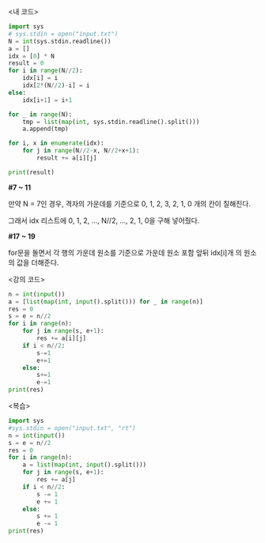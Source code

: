 <내 코드>

```python
import sys
# sys.stdin = open("input.txt")
N = int(sys.stdin.readline())
a = []
idx = [0] * N
result = 0
for i in range(N//2):
    idx[i] = i
    idx[2*(N//2)-i] = i
else:
    idx[i+1] = i+1

for _ in range(N):
    tmp = list(map(int, sys.stdin.readline().split()))
    a.append(tmp)

for i, x in enumerate(idx):
    for j in range(N//2-x, N//2+x+1):
        result += a[i][j]

print(result)
```

**#7 ~ 11**

만약 N = 7인 경우, 격자의 가운데를 기준으로 0, 1, 2, 3, 2, 1, 0 개의 칸이 칠해진다.

그래서 idx 리스트에 0, 1, 2, …, N//2, …, 2, 1, 0을 구해 넣어줬다.

**#17 ~ 19**

for문을 돌면서 각 행의 가운데 원소를 기준으로 가운데 원소 포함 앞뒤 idx[i]개 의 원소의 값을 더해준다.

<강의 코드>

```python
n = int(input())
a = [list(map(int, input().split())) for _ in range(n)]
res = 0
s = e = n//2
for i in range(n):
    for j in range(s, e+1):
        res += a[i][j]
    if i < n//2:
        s-=1
        e+=1
    else:
        s+=1
        e-=1
print(res)
```

<복습>

```python
import sys
#sys.stdin = open("input.txt", "rt")
n = int(input())
s = e = n//2
res = 0
for i in range(n):
    a = list(map(int, input().split()))
    for j in range(s, e+1):
        res += a[j]
    if i < n//2:
        s -= 1
        e += 1
    else:
        s += 1
        e -= 1
print(res)
```
